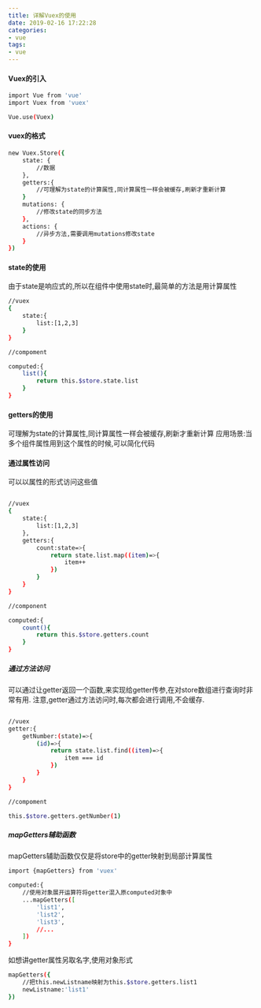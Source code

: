 ```yaml
---
title: 详解Vuex的使用
date: 2019-02-16 17:22:28
categories:
- vue
tags:
- vue
---
```


#### Vuex的引入

``` bash
import Vue from 'vue'
import Vuex from 'vuex'

Vue.use(Vuex)
```

#### vuex的格式

``` bash
new Vuex.Store({
    state: {
        //数据
    },
    getters:{
        //可理解为state的计算属性,同计算属性一样会被缓存,刷新才重新计算
    }
    mutations: {
        //修改state的同步方法
    },
    actions: {
        //异步方法,需要调用mutations修改state
    }
})
```

#### state的使用

由于state是响应式的,所以在组件中使用state时,最简单的方法是用计算属性

``` bash
//vuex
{
    state:{
        list:[1,2,3]
    }
}

//compoment

computed:{
    list(){
        return this.$store.state.list
    }
}

```

#### getters的使用

可理解为state的计算属性,同计算属性一样会被缓存,刷新才重新计算
应用场景:当多个组件属性用到这个属性的时候,可以简化代码

#### 通过属性访问

可以以属性的形式访问这些值
``` bash

//vuex
{
    state:{
        list:[1,2,3]
    },
    getters:{
        count:state=>{
            return state.list.map((item)=>{
                item++
            })
        }
    }
}

//component

computed:{
    count(){
        return this.$store.getters.count
    }
}
```

##### 通过方法访问

可以通过让getter返回一个函数,来实现给getter传参,在对store数组进行查询时非常有用.
注意,getter通过方法访问时,每次都会进行调用,不会缓存.

``` bash

//vuex
getter:{
    getNumber:(state)=>{
        (id)=>{
            return state.list.find((item)=>{
                item === id
            })
        }
    }
}

//compoment

this.$store.getters.getNumber(1)
```

##### mapGetters辅助函数

mapGetters辅助函数仅仅是将store中的getter映射到局部计算属性

``` bash
import {mapGetters} from 'vuex'

computed:{
    //使用对象展开运算符将getter混入原computed对象中
    ...mapGetters([
        'list1',
        'list2',
        'list3',
        //...
    ])
}
```

如想讲getter属性另取名字,使用对象形式

``` bash
mapGetters({
    //把this.newListname映射为this.$store.getters.list1
    newListname:'list1'
})
```